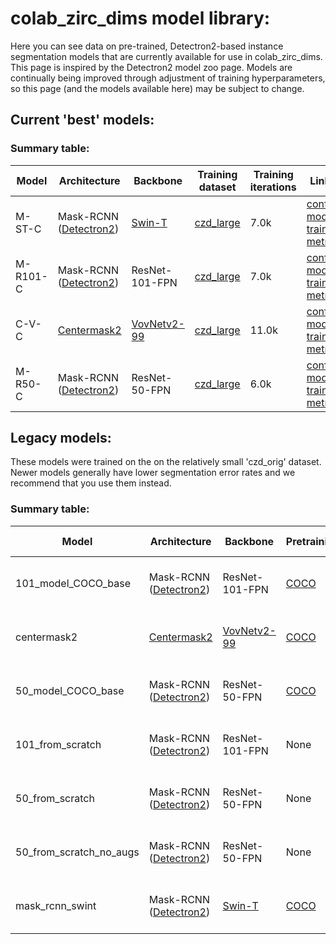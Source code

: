 # colab_zirc_dims model library:

Here you can see data on pre-trained, Detectron2-based instance segmentation models that are currently available for use in colab_zirc_dims. This page is inspired by the Detectron2 model zoo page. Models are continually being improved through adjustment of training hyperparameters, so this page (and the models available here) may be subject to change.

## Current 'best' models:

### Summary table:

| Model | Architecture | Backbone | Training dataset | Training iterations | Links: |
|---|---|---|---|---|---|
| M-ST-C | Mask-RCNN ([Detectron2](https://github.com/facebookresearch/detectron2)) | [Swin-T](https://github.com/xiaohu2015/SwinT_detectron2) | [czd_large](https://github.com/MCSitar/colab_zirc_dims/tree/main/training%20datasets#czd_large-dataset) | 7.0k | [config](https://raw.githubusercontent.com/MCSitar/colab_zirc_dims/main/configs/czd_large_dataset/Swin-T/SwinT_czd_large_v1.yaml)    [model](https://colabzircdimsmodels.s3.us-west-1.amazonaws.com/czd_large_M-ST-C_7.0k.pth)  [training   metrics](https://raw.githubusercontent.com/MCSitar/colab_zirc_dims/main/model_metrics/czd_large/czd_large_M-ST-C/training_metrics.json) |
| M-R101-C | Mask-RCNN ([Detectron2](https://github.com/facebookresearch/detectron2)) | ResNet-101-FPN | [czd_large](https://github.com/MCSitar/colab_zirc_dims/tree/main/training%20datasets#czd_large-dataset) | 7.0k | [config](https://raw.githubusercontent.com/MCSitar/colab_zirc_dims/main/configs/czd_large_dataset/Mask-RCNN/R_101_COCO_czd_large_v1.yaml)    [model](https://colabzircdimsmodels.s3.us-west-1.amazonaws.com/czd_large_M-R101-C_7.0k.pth)  [training   metrics](https://raw.githubusercontent.com/MCSitar/colab_zirc_dims/main/model_metrics/czd_large/czd_large_M-R101-C/training_metrics.json) |
| C-V-C | [Centermask2](https://github.com/youngwanLEE/centermask2) | [VovNetv2-99](https://github.com/youngwanLEE/centermask2) | [czd_large](https://github.com/MCSitar/colab_zirc_dims/tree/main/training%20datasets#czd_large-dataset) | 11.0k | [config](https://raw.githubusercontent.com/MCSitar/colab_zirc_dims/main/configs/czd_large_dataset/Centermask/Cmask2_czd_large_v1.yaml)    [model](https://colabzircdimsmodels.s3.us-west-1.amazonaws.com/czd_large_C-V-C_11.0k.pth)  [training   metrics](https://raw.githubusercontent.com/MCSitar/colab_zirc_dims/main/model_metrics/czd_large/czd_large_C-V-C/training_metrics.json) |
| M-R50-C | Mask-RCNN ([Detectron2](https://github.com/facebookresearch/detectron2)) | ResNet-50-FPN | [czd_large](https://github.com/MCSitar/colab_zirc_dims/tree/main/training%20datasets#czd_large-dataset) | 6.0k | [config](https://raw.githubusercontent.com/MCSitar/colab_zirc_dims/main/configs/czd_large_dataset/Mask-RCNN/R_50_COCO_czd_large_v1.yaml)    [model](https://colabzircdimsmodels.s3.us-west-1.amazonaws.com/czd_large_M-R50-C_6.0k.pth)  [training   metrics](https://raw.githubusercontent.com/MCSitar/colab_zirc_dims/main/model_metrics/czd_large/czd_large_M-R50-C/training_metrics.json) |

## Legacy models:

These models were trained on the on the relatively small 'czd_orig' dataset. Newer models generally have lower segmentation error rates and we recommend that you use them instead.

### Summary table:

| Model | Architecture | Backbone | Pretraining | Training dataset | Training augmentations? | Training iterations | Links: |
|---|---|---|---|---|---|---|---|
| 101_model_COCO_base | Mask-RCNN ([Detectron2](https://github.com/facebookresearch/detectron2)) | ResNet-101-FPN | [COCO](https://cocodataset.org/#home) | [czd_orig](https://github.com/MCSitar/colab_zirc_dims/tree/main/training%20datasets#legacy-dataset-czd_orig) | Yes | 6.0k | [config](https://raw.githubusercontent.com/MCSitar/colab_zirc_dims/main/configs/orig_dataset/Mask-RCNN/101_model_COCO_base_orig.yaml)    [model](https://colabzircdimsmodels.s3.us-west-1.amazonaws.com/101_model_COCO_base_2_6.0k.pth)  [training   metrics](https://raw.githubusercontent.com/MCSitar/colab_zirc_dims/main/model_metrics/czd_orig/101_model_COCO_base/training_metrics.json) |
| centermask2 | [Centermask2](https://github.com/youngwanLEE/centermask2) | [VovNetv2-99](https://github.com/youngwanLEE/centermask2) | [COCO](https://cocodataset.org/#home) | [czd_orig](https://github.com/MCSitar/colab_zirc_dims/tree/main/training%20datasets#legacy-dataset-czd_orig) | Yes | 4.0k | [config](https://raw.githubusercontent.com/MCSitar/colab_zirc_dims/main/configs/orig_dataset/Centermask/Centermask2_orig.yaml)    [model](https://colabzircdimsmodels.s3.us-west-1.amazonaws.com/centermask2_4.0k.pth)  [training   metrics](https://raw.githubusercontent.com/MCSitar/colab_zirc_dims/main/model_metrics/czd_orig/centermask2/training_metrics.json) |
| 50_model_COCO_base | Mask-RCNN ([Detectron2](https://github.com/facebookresearch/detectron2)) | ResNet-50-FPN | [COCO](https://cocodataset.org/#home) | [czd_orig](https://github.com/MCSitar/colab_zirc_dims/tree/main/training%20datasets#legacy-dataset-czd_orig) | Yes | 6.0k | [config](https://raw.githubusercontent.com/MCSitar/colab_zirc_dims/main/configs/orig_dataset/Mask-RCNN/50_model_COCO_base_orig.yaml)    [model](https://colabzircdimsmodels.s3.us-west-1.amazonaws.com/50_model_COCO_base_2_6.0k.pth)  [training   metrics](https://raw.githubusercontent.com/MCSitar/colab_zirc_dims/main/model_metrics/czd_orig/50_model_COCO_base/training_metrics.json) |
| 101_from_scratch | Mask-RCNN ([Detectron2](https://github.com/facebookresearch/detectron2)) | ResNet-101-FPN | None | [czd_orig](https://github.com/MCSitar/colab_zirc_dims/tree/main/training%20datasets#legacy-dataset-czd_orig) | Yes | 8.0k | [config](https://raw.githubusercontent.com/MCSitar/colab_zirc_dims/main/configs/orig_dataset/Mask-RCNN/101_from_scratch.yaml)    [model](https://colabzircdimsmodels.s3.us-west-1.amazonaws.com/101_from_scratch_8.0k.pth)  [training   metrics](https://raw.githubusercontent.com/MCSitar/colab_zirc_dims/main/model_metrics/czd_orig/101_from_scratch/training_metrics.json) |
| 50_from_scratch | Mask-RCNN ([Detectron2](https://github.com/facebookresearch/detectron2)) | ResNet-50-FPN | None | [czd_orig](https://github.com/MCSitar/colab_zirc_dims/tree/main/training%20datasets#legacy-dataset-czd_orig) | Yes | 4.0k | [config](https://raw.githubusercontent.com/MCSitar/colab_zirc_dims/main/configs/orig_dataset/Mask-RCNN/50_from_scratch.yaml)    [model](https://colabzircdimsmodels.s3.us-west-1.amazonaws.com/50_from_scratch_4.0k.pth)  [training   metrics](https://raw.githubusercontent.com/MCSitar/colab_zirc_dims/main/model_metrics/czd_orig/50_from_scratch/training_metrics.json) |
| 50_from_scratch_no_augs | Mask-RCNN ([Detectron2](https://github.com/facebookresearch/detectron2)) | ResNet-50-FPN | None | [czd_orig](https://github.com/MCSitar/colab_zirc_dims/tree/main/training%20datasets#legacy-dataset-czd_orig) | No | 4.0k | [config](https://raw.githubusercontent.com/MCSitar/colab_zirc_dims/main/configs/orig_dataset/Mask-RCNN/50_from_scratch_no_augs.yaml)    [model](https://colabzircdimsmodels.s3.us-west-1.amazonaws.com/50_from_scratch_no_augs_4.0k.pth)  [training   metrics](https://raw.githubusercontent.com/MCSitar/colab_zirc_dims/main/model_metrics/czd_orig/50_from_scratch_no_augs/training_metrics.json) |
| mask_rcnn_swint | Mask-RCNN ([Detectron2](https://github.com/facebookresearch/detectron2)) | [Swin-T](https://github.com/xiaohu2015/SwinT_detectron2) | [COCO](https://cocodataset.org/#home) | [czd_orig](https://github.com/MCSitar/colab_zirc_dims/tree/main/training%20datasets#legacy-dataset-czd_orig) | Yes | 7.0k | [config](https://raw.githubusercontent.com/MCSitar/colab_zirc_dims/main/configs/orig_dataset/Swin-T/Swin-T_orig.yaml)    [model](https://colabzircdimsmodels.s3.us-west-1.amazonaws.com/mask_rcnn_swint_7.0k.pth)  [training   metrics](https://raw.githubusercontent.com/MCSitar/colab_zirc_dims/main/model_metrics/czd_orig/mask_rcnn_swint/training_metrics.json) |
